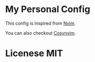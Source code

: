 # My Personal Config

This config is inspired from [Nvim](https://github.com/glepnir/nvim).

You can also checkout [Cosynvim](https://github.com/glepnir/cosynvim).

# Licenese MIT
